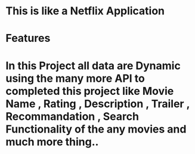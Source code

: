 # This is like a Netflix Application
# Features
# In this Project all data are Dynamic using the many more API to completed this project like Movie Name , Rating , Description , Trailer , Recommandation , Search Functionality of the any movies and much more thing..
